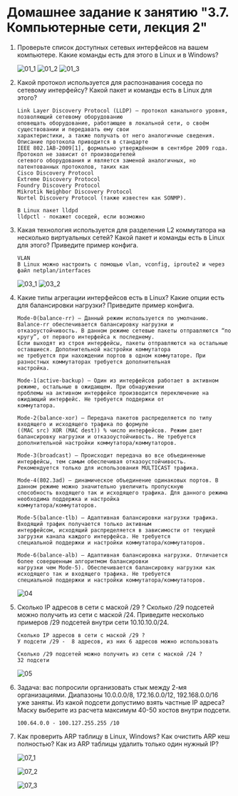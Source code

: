 # Домашнее задание к занятию "3.7. Компьютерные сети, лекция 2"

1. Проверьте список доступных сетевых интерфейсов на вашем компьютере. Какие команды есть для этого в Linux и в Windows?

   ![01_1](https://github.com/NotClove/netology.devops/blob/master/03-sysadmin-07-net/pics/01_1.jpg?raw=true)
   ![01_2](https://github.com/NotClove/netology.devops/blob/master/03-sysadmin-07-net/pics/01_2.jpg?raw=true)
   ![01_3](https://github.com/NotClove/netology.devops/blob/master/03-sysadmin-07-net/pics/01_3.jpg?raw=true)

2. Какой протокол используется для распознавания соседа по сетевому интерфейсу? Какой пакет и команды есть в Linux для этого?

    ```
    Link Layer Discovery Protocol (LLDP) — протокол канального уровня, позволяющий сетевому оборудованию 
    оповещать оборудование, работающее в локальной сети, о своём существовании и передавать ему свои 
    характеристики, а также получать от него аналогичные сведения. Описание протокола приводится в стандарте 
    IEEE 802.1AB-2009[1], формально утверждённом в сентябре 2009 года. Протокол не зависит от производителей 
    сетевого оборудования и является заменой аналогичных, но патентованных протоколов, таких как 
    Cisco Discovery Protocol
    Extreme Discovery Protocol
    Foundry Discovery Protocol
    Mikrotik Neighbor Discovery Protocol
    Nortel Discovery Protocol (также известен как SONMP).
   
    В Linux пакет lldpd
    lldpctl - покажет соседей, если возможно
    ```
   



3. Какая технология используется для разделения L2 коммутатора на несколько виртуальных сетей? Какой пакет и команды есть в Linux для этого? Приведите пример конфига.

    ```
    VLAN
    В Linux можно настроить с помощью vlan, vconfig, iproute2 и через файл netplan/interfaces     
    ```
   
   ![03_1](https://github.com/NotClove/netology.devops/blob/master/03-sysadmin-07-net/pics/03_1.jpg?raw=true)
   ![03_2](https://github.com/NotClove/netology.devops/blob/master/03-sysadmin-07-net/pics/03_2.jpg?raw=true)

5. Какие типы агрегации интерфейсов есть в Linux? Какие опции есть для балансировки нагрузки? Приведите пример конфига.

    ```
   Mode-0(balance-rr) – Данный режим используется по умолчанию. Balance-rr обеспечивается балансировку нагрузки и 
   отказоустойчивость. В данном режиме сетевые пакеты отправляются “по кругу”, от первого интерфейса к последнему. 
   Если выходят из строя интерфейсы, пакеты отправляются на остальные оставшиеся. Дополнительной настройки коммутатора 
   не требуется при нахождении портов в одном коммутаторе. При разностных коммутаторах требуется дополнительная 
   настройка.

   Mode-1(active-backup) – Один из интерфейсов работает в активном режиме, остальные в ожидающем. При обнаружении 
   проблемы на активном интерфейсе производится переключение на ожидающий интерфейс. Не требуется поддержки от 
   коммутатора.

   Mode-2(balance-xor) – Передача пакетов распределяется по типу входящего и исходящего трафика по формуле 
   ((MAC src) XOR (MAC dest)) % число интерфейсов. Режим дает балансировку нагрузки и отказоустойчивость. Не требуется 
   дополнительной настройки коммутатора/коммутаторов.

   Mode-3(broadcast) – Происходит передача во все объединенные интерфейсы, тем самым обеспечивая отказоустойчивость. 
   Рекомендуется только для использования MULTICAST трафика.

   Mode-4(802.3ad) – динамическое объединение одинаковых портов. В данном режиме можно значительно увеличить пропускную 
   способность входящего так и исходящего трафика. Для данного режима необходима поддержка и настройка 
   коммутатора/коммутаторов.

   Mode-5(balance-tlb) – Адаптивная балансировки нагрузки трафика. Входящий трафик получается только активным 
   интерфейсом, исходящий распределяется в зависимости от текущей загрузки канала каждого интерфейса. Не требуется 
   специальной поддержки и настройки коммутатора/коммутаторов.

   Mode-6(balance-alb) – Адаптивная балансировка нагрузки. Отличается более совершенным алгоритмом балансировки 
   нагрузки чем Mode-5). Обеспечивается балансировку нагрузки как исходящего так и входящего трафика. Не требуется 
   специальной поддержки и настройки коммутатора/коммутаторов. 
   
    ```

   ![04](https://github.com/NotClove/netology.devops/blob/master/03-sysadmin-07-net/pics/04.jpg?raw=true)

6. Сколько IP адресов в сети с маской /29 ? Сколько /29 подсетей можно получить из сети с маской /24. Приведите несколько примеров /29 подсетей внутри сети 10.10.10.0/24.

    ```
    Сколько IP адресов в сети с маской /29 ?
    У подсети /29 -  8 адресов, из них 6 адресов можно использовать
    
    Сколько /29 подсетей можно получить из сети с маской /24 ?
    32 подсети
    ```
   
   ![05](https://github.com/NotClove/netology.devops/blob/master/03-sysadmin-07-net/pics/05.jpg?raw=true)

7. Задача: вас попросили организовать стык между 2-мя организациями. Диапазоны 10.0.0.0/8, 172.16.0.0/12, 192.168.0.0/16 уже заняты. Из какой подсети допустимо взять частные IP адреса? Маску выберите из расчета максимум 40-50 хостов внутри подсети.

    ```
    100.64.0.0 - 100.127.255.255 /10
    ```



7. Как проверить ARP таблицу в Linux, Windows? Как очистить ARP кеш полностью? Как из ARP таблицы удалить только один нужный IP?

   ![07_1](https://github.com/NotClove/netology.devops/blob/master/03-sysadmin-07-net/pics/07.jpg?raw=true)

   ![07_2](https://github.com/NotClove/netology.devops/blob/master/03-sysadmin-07-net/pics/07_2.jpg?raw=true)

   ![07_3](https://github.com/NotClove/netology.devops/blob/master/03-sysadmin-07-net/pics/07_3.jpg?raw=true)